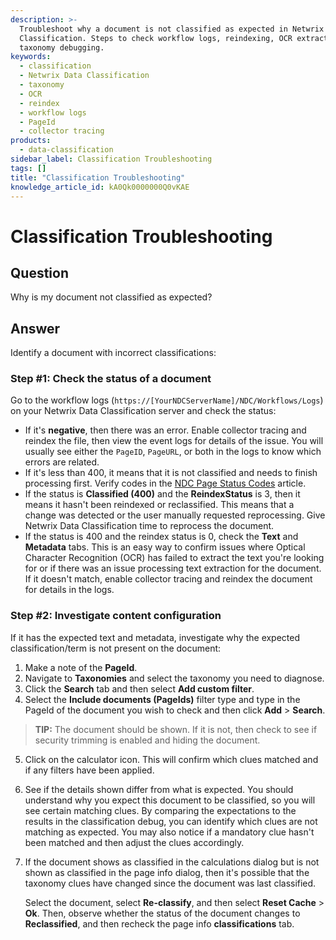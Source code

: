 ```yaml
---
description: >-
  Troubleshoot why a document is not classified as expected in Netwrix Data
  Classification. Steps to check workflow logs, reindexing, OCR extraction, and
  taxonomy debugging.
keywords:
  - classification
  - Netwrix Data Classification
  - taxonomy
  - OCR
  - reindex
  - workflow logs
  - PageId
  - collector tracing
products:
  - data-classification
sidebar_label: Classification Troubleshooting
tags: []
title: "Classification Troubleshooting"
knowledge_article_id: kA0Qk0000000Q0vKAE
---
```


# Classification Troubleshooting

## Question

Why is my document not classified as expected?

## Answer

Identify a document with incorrect classifications:

### Step #1: Check the status of a document

Go to the workflow logs (`https://[YourNDCServerName]/NDC/Workflows/Logs`) on your Netwrix Data Classification server and check the status:

- If it's **negative**, then there was an error. Enable collector tracing and reindex the file, then view the event logs for details of the issue. You will usually see either the `PageID`, `PageURL`, or both in the logs to know which errors are related.
- If it's less than 400, it means that it is not classified and needs to finish processing first. Verify codes in the [NDC Page Status Codes](/docs/kb/auditor/ndc-page-status-codes.md)  article.
- If the status is **Classified (400)** and the **ReindexStatus** is 3, then it means it hasn't been reindexed or reclassified. This means that a change was detected or the user manually requested reprocessing. Give Netwrix Data Classification time to reprocess the document.
- If the status is 400 and the reindex status is 0, check the **Text** and **Metadata** tabs. This is an easy way to confirm issues where Optical Character Recognition (OCR) has failed to extract the text you're looking for or if there was an issue processing text extraction for the document. If it doesn't match, enable collector tracing and reindex the document for details in the logs.

### Step #2: Investigate content configuration

If it has the expected text and metadata, investigate why the expected classification/term is not present on the document:

1. Make a note of the **PageId**.
2. Navigate to **Taxonomies** and select the taxonomy you need to diagnose.
3. Click the **Search** tab and then select **Add custom filter**.
4. Select the **Include documents (PageIds)** filter type and type in the PageId of the document you wish to check and then click **Add** > **Search**.

> **TIP:** The document should be shown. If it is not, then check to see if security trimming is enabled and hiding the document.

5. Click on the calculator icon. This will confirm which clues matched and if any filters have been applied.
6. See if the details shown differ from what is expected. You should understand why you expect this document to be classified, so you will see certain matching clues. By comparing the expectations to the results in the classification debug, you can identify which clues are not matching as expected. You may also notice if a mandatory clue hasn't been matched and then adjust the clues accordingly.
7. If the document shows as classified in the calculations dialog but is not shown as classified in the page info dialog, then it's possible that the taxonomy clues have changed since the document was last classified.

   Select the document, select **Re-classify**, and then select **Reset Cache** > **Ok**. Then, observe whether the status of the document changes to **Reclassified**, and then recheck the page info **classifications** tab.
